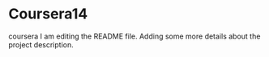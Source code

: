 # Coursera14
coursera
I am editing the README file. Adding some more details about the project description.


